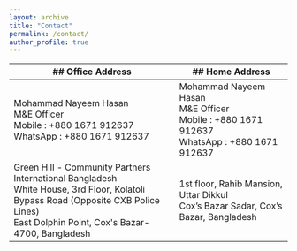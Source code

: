 ```yaml
---
layout: archive
title: "Contact"
permalink: /contact/
author_profile: true
---
```


| ## Office Address                                                                                               | ## Home Address   |
| --------------------------------------------------------------------------------------------------------------- | ---------------------------------------------------------------------------------------------------------------- |
| Mohammad Nayeem Hasan <br> M&E Officer <br> Mobile     :	+880 1671 912637 <br> WhatsApp   :	+880 1671 912637  | Mohammad Nayeem Hasan <br> M&E Officer <br> Mobile     :	+880 1671 912637 <br> WhatsApp   :	+880 1671 912637   |
|Green Hill - Community Partners International Bangladesh <br> White House, 3rd Floor, Kolatoli Bypass Road (Opposite CXB Police Lines) <br> East Dolphin Point, Cox's Bazar-4700, Bangladesh                                                                  | 1st floor, Rahib Mansion, Uttar Dikkul <br> Cox’s Bazar Sadar, Cox’s Bazar, Bangladesh |
